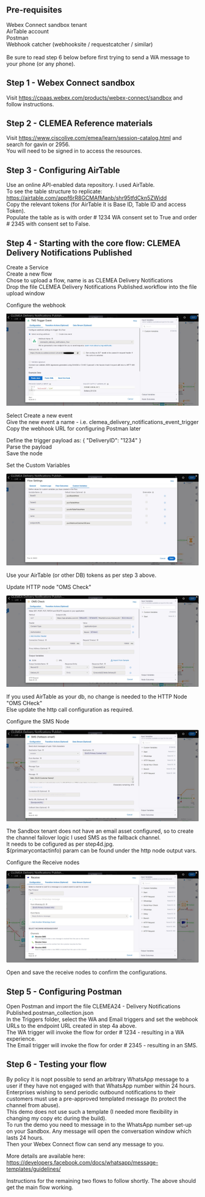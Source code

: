 ## Pre-requisites


Webex Connect sandbox tenant<br />
AirTable account<br />
Postman<br />
Webhook catcher (webhooksite / requestcatcher / similar)<br /><br />
Be sure to read step 6 below before first trying to send a WA message to your phone (or any phone).

## Step 1 - Webex Connect sandbox

Visit https://cpaas.webex.com/products/webex-connect/sandbox and follow instructions.

## Step 2 - CLEMEA Reference materials

Visit https://www.ciscolive.com/emea/learn/session-catalog.html and search for gavin or 2956.<br />
You will need to be signed in to access the resources.

## Step 3 - Configuring AirTable

Use an online API-enabled data repository.  I used AirTable.<br />
To see the table structure to replicate: https://airtable.com/appf6rR8GCMAfManb/shr95tfdCkn5ZWidd<br />
Copy the relevant tokens (for AirTable it is Base ID, Table ID and access Token).<br />
Populate the table as is with order # 1234 WA consent set to True and order # 2345 with consent set to False.

## Step 4 - Starting with the core flow: CLEMEA Delivery Notifications Published

Create a Service<br />
Create a new flow<br />
  Chose to upload a flow, name is as CLEMEA Delivery Notifications<br />
  Drop the file CLEMEA Delivery Notifications Published.workflow into the file upload window

Configure the webhook

  ![](images/step4a.jpg)
  
  Select Create a new event<br />
  Give the new event a name - i.e. clemea_delivery_notifications_event_trigger<br />
  Copy the webhook URL for configuring Postman later
  
  Define the trigger payload as:
    {
      "DeliveryID": "1234"
    }<br />
  Parse the payload<br />
  Save the node<br />
  
Set the Custom Variables

   ![](images/step4b.jpg)
   
  Use your AirTable (or other DB) tokens as per step 3 above.

Update HTTP node "OMS Check" <br />

  ![](images/step4c.jpg)
  
  If you used AirTable as your db, no change is needed to the HTTP Node "OMS CHeck" <br />
  Else update the http call configuration as required.

Configure the SMS Node<br />

  ![](images/step4d.jpg)
  
  The Sandbox tenant does not have an email asset configured, so to create the channel failover logic I used SMS as the fallback channel.<br />
  It needs to be cofigured as per step4d.jpg.<br />
  $(primarycontactinfo) param can be found under the http node output vars.

Configure the Receive nodes<br />

  ![](images/step4e.jpg)
  
  Open and save the receive nodes to confirm the configurations.

## Step 5 - Configuring Postman

Open Postman and import the file CLEMEA24 - Delivery Notifications Published.postman_collection.json<br />
In the Triggers folder, select the WA and Email triggers and set the webhook URLs to the endpoint URL created in step 4a above.<br />
The WA trigger will invoke the flow for order # 1234 - resulting in a WA experience.<br />
The Email trigger will invoke the flow for order # 2345 - resulting in an SMS.<br />

## Step 6 - Testing your flow

By policy it is nopt possible to send an arbitrary WhatsApp message to a user if they have not engaged with that WhatsApp number within 24 hours.<br />
Enterprises wishing to send periodic outbound notifications to their customers must use a pre-approved templated message (to protect the channel from abuse).<br />
This demo does not use such a template (I needed more flexibility in changing my copy etc during the build).<br />
To run the demo you need to message in to the WhatsApp number set-up on your Sandbox.  Any message will open the conversation window which lasts 24 hours.<br />
Then your Webex Connect flow can send any message to you.<br />

More details are available here: https://developers.facebook.com/docs/whatsapp/message-templates/guidelines/


Instructions for the remaining two flows to follow shortly.  The above should get the main flow working.


  
